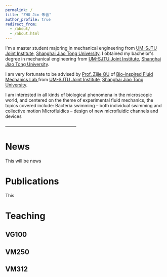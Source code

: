 ```yaml
---
permalink: /
title: "ZHU Jin 朱晋"
author_profile: true
redirect_from: 
  - /about/
  - /about.html
---
```


I'm a master student majoring in mechanical engineering from [UM-SJTU Joint Institute](https://www.ji.sjtu.edu.cn/), [Shanghai Jiao Tong University](https://www.sjtu.edu.cn/). 
I obtained my bachelor's degree in mechanical engineering from [UM-SJTU Joint Institute](https://www.ji.sjtu.edu.cn/), [Shanghai Jiao Tong University](https://www.sjtu.edu.cn/).


I am very fortunate to be advised by [Prof. Zijie QU](https://www.ji.sjtu.edu.cn/about/faculty-staff/faculty-directory/faculty-detail/32777/) of [Bio-inspired Fluid Mechanics Lab ](https://sites.ji.sjtu.edu.cn/zijie-qu/) from [UM-SJTU Joint Institute](https://cs.pku.edu.cn/), [Shanghai Jiao Tong University](https://www.sjtu.edu.cn/).

I am interested in all kinds of biological phenomena in the microscopic world, and centered on the theme of experimental fluid mechanics, the topics covered include:
Bacteria swimming – both individual swimming and collective motion
Microfluidics – design of new microfluidic channels and devices

————————————————


News
======
This will be news

Publications
======
This

Teaching
======

VG100
------

VM250
------

VM312
------

